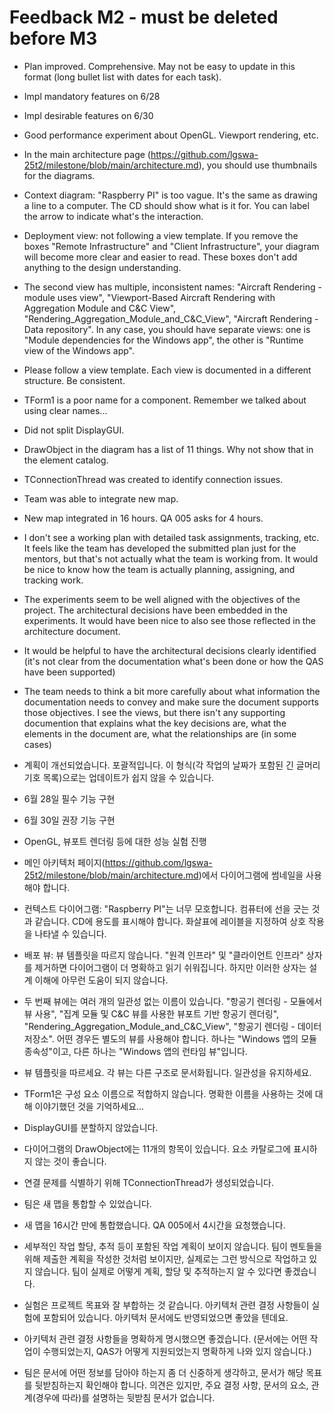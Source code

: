# Feedback M2 - must be deleted before M3

- Plan improved. Comprehensive. May not be easy to update in this format (long bullet list with dates for each task).
- Impl mandatory features on 6/28
- Impl desirable features on 6/30
- Good performance experiment about OpenGL. Viewport rendering, etc.
- In the main architecture page (https://github.com/lgswa-25t2/milestone/blob/main/architecture.md), you should use thumbnails for the diagrams.
- Context diagram: "Raspberry PI" is too vague. It's the same as drawing a line to a computer. The CD should show what is it for. You can label the arrow to indicate what's the interaction.
- Deployment view: not following a view template. If you remove the boxes "Remote Infrastructure" and "Client Infrastructure", your diagram will become more clear and easier to read. These boxes don't add anything to the design understanding.
- The second view has multiple, inconsistent names: "Aircraft Rendering - module uses view", "Viewport-Based Aircraft Rendering with Aggregation Module and C&C View", "Rendering_Aggregation_Module_and_C&C_View", "Aircraft Rendering - Data repository". In any case, you should have separate views: one is "Module dependencies for the Windows app", the other is "Runtime view of the Windows app".
- Please follow a view template. Each view is documented in a different structure. Be consistent.
- TForm1 is a poor name for a component. Remember we talked about using clear names...
- Did not split DisplayGUI.
- DrawObject in the diagram has a list of 11 things. Why not show that in the element catalog.
- TConnectionThread was created to identify connection issues.
- Team was able to integrate new map.
- New map integrated in 16 hours. QA 005 asks for 4 hours.
- I don't see a working plan with detailed task assignments, tracking, etc. It feels like the team has developed the submitted plan just for the mentors, but that's not actually what the team is working from. It would be nice to know how the team is actually planning, assigning, and tracking work.
- The experiments seem to be well aligned with the objectives of the project. The architectural decisions have been embedded in the experiments. It would have been nice to also see those reflected in the architecture document.
- It would be helpful to have the architectural decisions clearly identified (it's not clear from the documentation what's been done or how the QAS have been supported)
- The team needs to think a bit more carefully about what information the documentation needs to convey and make sure the document supports those objectives. I see the views, but there isn't any supporting documention that explains what the key decisions are, what the elements in the document are, what the relationships are (in some cases)

- 계획이 개선되었습니다. 포괄적입니다. 이 형식(각 작업의 날짜가 포함된 긴 글머리 기호 목록)으로는 업데이트가 쉽지 않을 수 있습니다.
- 6월 28일 필수 기능 구현
- 6월 30일 권장 기능 구현
- OpenGL, 뷰포트 렌더링 등에 대한 성능 실험 진행
- 메인 아키텍처 페이지(https://github.com/lgswa-25t2/milestone/blob/main/architecture.md)에서 다이어그램에 썸네일을 사용해야 합니다.
- 컨텍스트 다이어그램: "Raspberry PI"는 너무 모호합니다. 컴퓨터에 선을 긋는 것과 같습니다. CD에 용도를 표시해야 합니다. 화살표에 레이블을 지정하여 상호 작용을 나타낼 수 있습니다.
- 배포 뷰: 뷰 템플릿을 따르지 않습니다. "원격 인프라" 및 "클라이언트 인프라" 상자를 제거하면 다이어그램이 더 명확하고 읽기 쉬워집니다. 하지만 이러한 상자는 설계 이해에 아무런 도움이 되지 않습니다.
- 두 번째 뷰에는 여러 개의 일관성 없는 이름이 있습니다. "항공기 렌더링 - 모듈에서 뷰 사용", "집계 모듈 및 C&C 뷰를 사용한 뷰포트 기반 항공기 렌더링", "Rendering_Aggregation_Module_and_C&C_View", "항공기 렌더링 - 데이터 저장소". 어떤 경우든 별도의 뷰를 사용해야 합니다. 하나는 "Windows 앱의 모듈 종속성"이고, 다른 하나는 "Windows 앱의 런타임 뷰"입니다.
- 뷰 템플릿을 따르세요. 각 뷰는 다른 구조로 문서화됩니다. 일관성을 유지하세요.
- TForm1은 구성 요소 이름으로 적합하지 않습니다. 명확한 이름을 사용하는 것에 대해 이야기했던 것을 기억하세요...
- DisplayGUI를 분할하지 않았습니다.
- 다이어그램의 DrawObject에는 11개의 항목이 있습니다. 요소 카탈로그에 표시하지 않는 것이 좋습니다.
- 연결 문제를 식별하기 위해 TConnectionThread가 생성되었습니다.
- 팀은 새 맵을 통합할 수 있었습니다.
- 새 맵을 16시간 만에 통합했습니다. QA 005에서 4시간을 요청했습니다.
- 세부적인 작업 할당, 추적 등이 포함된 작업 계획이 보이지 않습니다. 팀이 멘토들을 위해 제출한 계획을 작성한 것처럼 보이지만, 실제로는 그런 방식으로 작업하고 있지 않습니다. 팀이 실제로 어떻게 계획, 할당 및 추적하는지 알 수 있다면 좋겠습니다.
- 실험은 프로젝트 목표와 잘 부합하는 것 같습니다. 아키텍처 관련 결정 사항들이 실험에 포함되어 있습니다. 아키텍처 문서에도 반영되었으면 좋았을 텐데요.
- 아키텍처 관련 결정 사항들을 명확하게 명시했으면 좋겠습니다. (문서에는 어떤 작업이 수행되었는지, QAS가 어떻게 지원되었는지 명확하게 나와 있지 않습니다.)
- 팀은 문서에 어떤 정보를 담아야 하는지 좀 더 신중하게 생각하고, 문서가 해당 목표를 뒷받침하는지 확인해야 합니다. 의견은 있지만, 주요 결정 사항, 문서의 요소, 관계(경우에 따라)를 설명하는 뒷받침 문서가 없습니다.
